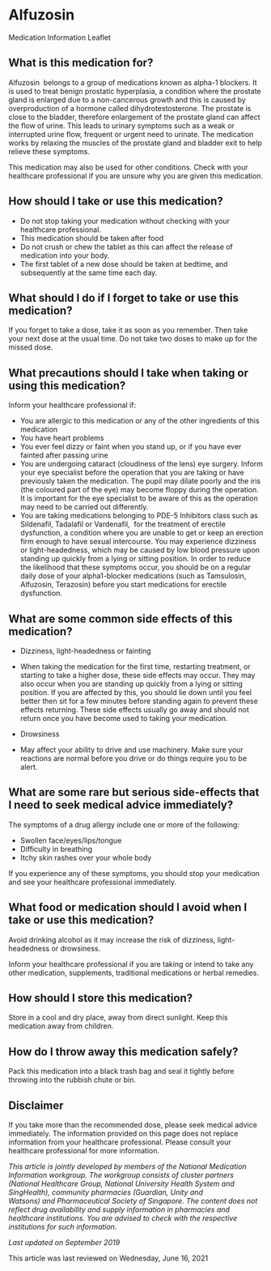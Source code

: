# Alfuzosin

Medication Information Leaflet

What is this medication for?
----------------------------

Alfuzosin  belongs to a group of medications known as alpha-1 blockers. It is used to treat benign prostatic hyperplasia, a condition where the prostate gland is enlarged due to a non-cancerous growth and this is caused by overproduction of a hormone called dihydrotestosterone. The prostate is close to the bladder, therefore enlargement of the prostate gland can affect the flow of urine. This leads to urinary symptoms such as a weak or interrupted urine flow, frequent or urgent need to urinate. The medication works by relaxing the muscles of the prostate gland and bladder exit to help relieve these symptoms.

This medication may also be used for other conditions. Check with your healthcare professional if you are unsure why you are given this medication.

How should I take or use this medication?
-----------------------------------------

* Do not stop taking your medication without checking with your healthcare professional.
* This medication should be taken after food
* Do not crush or chew the tablet as this can affect the release of medication into your body.
* The first tablet of a new dose should be taken at bedtime, and subsequently at the same time each day.

What should I do if I forget to take or use this medication?
------------------------------------------------------------

If you forget to take a dose, take it as soon as you remember. Then take your next dose at the usual time. Do not take two doses to make up for the missed dose.

What precautions should I take when taking or using this medication?
--------------------------------------------------------------------

Inform your healthcare professional if:

* You are allergic to this medication or any of the other ingredients of this medication
* You have heart problems
* You ever feel dizzy or faint when you stand up, or if you have ever fainted after passing urine
* You are undergoing cataract (cloudiness of the lens) eye surgery. Inform your eye specialist before the operation that you are taking or have previously taken the medication. The pupil may dilate poorly and the iris (the coloured part of the eye) may become floppy during the operation. It is important for the eye specialist to be aware of this as the operation may need to be carried out differently.
* You are taking medications belonging to PDE-5 Inhibitors class such as Sildenafil, Tadalafil or Vardenafil,  for the treatment of erectile dysfunction, a condition where you are unable to get or keep an erection firm enough to have sexual intercourse. You may experience dizziness or light-headedness, which may be caused by low blood pressure upon standing up quickly from a lying or sitting position. In order to reduce the likelihood that these symptoms occur, you should be on a regular daily dose of your alpha1-blocker medications (such as Tamsulosin, Alfuzosin, Terazosin) before you start medications for erectile dysfunction.

What are some common side effects of this medication?
-----------------------------------------------------

* Dizziness, light-headedness or fainting

+ When taking the medication for the first time, restarting treatment, or starting to take a higher dose, these side effects may occur. They may also occur when you are standing up quickly from a lying or sitting position. If you are affected by this, you should lie down until you feel better then sit for a few minutes before standing again to prevent these effects returning. These side effects usually go away and should not return once you have become used to taking your medication.

* Drowsiness

+ May affect your ability to drive and use machinery. Make sure your reactions are normal before you drive or do things require you to be alert.

What are some rare but serious side-effects that I need to seek medical advice immediately?
-------------------------------------------------------------------------------------------

The symptoms of a drug allergy include one or more of the following:

* Swollen face/eyes/lips/tongue
* Difficulty in breathing
* Itchy skin rashes over your whole body

If you experience any of these symptoms, you should stop your medication and see your healthcare professional immediately.

What food or medication should I avoid when I take or use this medication?
--------------------------------------------------------------------------

Avoid drinking alcohol as it may increase the risk of dizziness, light-headedness or drowsiness.

Inform your healthcare professional if you are taking or intend to take any other medication, supplements, traditional medications or herbal remedies.

How should I store this medication?
-----------------------------------

Store in a cool and dry place, away from direct sunlight. Keep this medication away from children.

How do I throw away this medication safely?
-------------------------------------------

Pack this medication into a black trash bag and seal it tightly before throwing into the rubbish chute or bin.

Disclaimer
----------

  

If you take more than the recommended dose, please seek medical advice immediately. The information provided on this page does not replace information from your healthcare professional. Please consult your healthcare professional for more information.

*This article is jointly developed by members of the National Medication Information workgroup. The workgroup consists of cluster partners (National Healthcare Group, National University Health System and SingHealth), community pharmacies (Guardian, Unity and Watsons) and Pharmaceutical Society of Singapore. The content does not reflect drug availability and supply information in pharmacies and healthcare institutions. You are advised to check with the respective institutions for such information.*

*Last updated on September 2019*

This article was last reviewed on
Wednesday, June 16, 2021